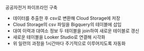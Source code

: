 공공자전거 파이프라인 구축
- 데이터를 추출한 후 csv로 변환해 Cloud Storage에 저장
- Cloud Storage의 csv 파일을 Bigquery의 테이블에 삽입
- 대여 이력과 대여소 정보 두 테이블을 join하여 새로운 테이블로 갱신
- 새로운 테이블을 Looker Studio로 연결해 시각화
- 위 일련의 과정을 1시간마다 주기적으로 이루어지도록 자동화